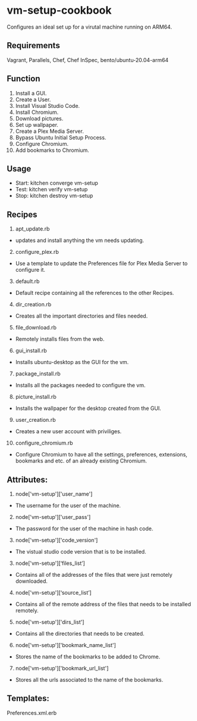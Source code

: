 # vm-setup-cookbook
Configures an ideal set up for a virutal machine running on ARM64. 

## Requirements
Vagrant, Parallels, Chef, Chef InSpec, bento/ubuntu-20.04-arm64

## Function
1. Install a GUI.
2. Create a User.
3. Install Visual Studio Code.
4. Install Chromium.
5. Download pictures.
6. Set up wallpaper.
7. Create a Plex Media Server.
8. Bypass Ubuntu Initial Setup Process.
9. Configure Chromium.
10. Add bookmarks to Chromium.

## Usage 
- Start: kitchen converge vm-setup
- Test: kitchen verify vm-setup
- Stop: kitchen destroy vm-setup

## Recipes
1. apt_update.rb
  - updates and install anything the vm needs updating. 

2. configure_plex.rb
  - Use a template to update the Preferences file for Plex Media Server to configure it.

3. default.rb
  - Default recipe containing all the references to the other Recipes.

4. dir_creation.rb
  - Creates all the important directories and files needed.

5. file_download.rb
  - Remotely installs files from the web.

6. gui_install.rb
  - Installs ubuntu-desktop as the GUI for the vm. 

7. package_install.rb
  - Installs all the packages needed to configure the vm. 

8. picture_install.rb
  - Installs the wallpaper for the desktop created from the GUI.

9. user_creation.rb
  - Creates a new user account with priviliges. 

10. configure_chromium.rb
  - Configure Chromium to have all the settings, preferences, extensions, bookmarks and etc. of an already existing Chromium.

## Attributes:
1. node['vm-setup']['user_name']
  - The username for the user of the machine.
2. node['vm-setup']['user_pass']
  - The password for the user of the machine in hash code. 
3. node['vm-setup']['code_version']
  - The vistual studio code version that is to be installed. 
3. node['vm-setup'][‘files_list’]
  - Contains all of the addresses of the files that were just remotely downloaded. 
4. node['vm-setup'][‘source_list’]
  - Contains all of the remote address of the files that needs to be installed remotely.
5. node['vm-setup']['dirs_list']
  - Contains all the directories that needs to be created. 
6. node['vm-setup']['bookmark_name_list']
  - Stores the name of the bookmarks to be added to Chrome.
7. node['vm-setup']['bookmark_url_list'] 
  - Stores all the urls associated to the name of the bookmarks.

## Templates:
Preferences.xml.erb